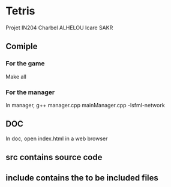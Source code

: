 # Tetris
Projet IN204
Charbel ALHELOU
Icare SAKR

## Comiple
### For the game
Make all
### For the manager
In manager, g++ manager.cpp mainManager.cpp -lsfml-network

## DOC
In doc, open index.html in a web browser

## src contains source code
## include contains the to be included files

